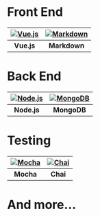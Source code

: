 # Front End
| [![Vue.js](/assets/images/vue.png)](https://vuejs.org/) | [![Markdown](/assets/images/markdown.png)](https://github.com/markdown-it/markdown-it) |
| :-----------------------------------------------------: | :------------------------------------------------------------------------------------: |
|                        __Vue.js__                       |                                      __Markdown__                                      |

# Back End
| [![Node.js](/assets/images/node.png)](https://nodejs.org/) | [![MongoDB](/assets/images/mongo.png)](https://www.mongodb.com/) |
| :--------------------------------------------------------: | :--------------------------------------------------------------: |
|                         __Node.js__                        |                            __MongoDB__                           |

# Testing
| [![Mocha](/assets/images/mocha.png)](https://mochajs.org/) | [![Chai](/assets/images/chai.png)](http://chaijs.com/) |
| :--------------------------------------------------------: | :----------------------------------------------------: |
|                          __Mocha__                         |                         __Chai__                       |

# And more...
